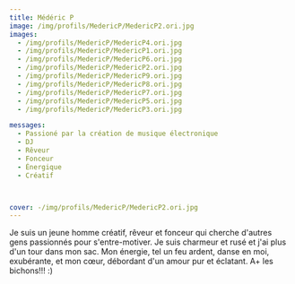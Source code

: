 ```yaml
---
title: Médéric P
image: /img/profils/MedericP/MedericP2.ori.jpg
images:
  - /img/profils/MedericP/MedericP4.ori.jpg
  - /img/profils/MedericP/MedericP1.ori.jpg
  - /img/profils/MedericP/MedericP6.ori.jpg
  - /img/profils/MedericP/MedericP2.ori.jpg
  - /img/profils/MedericP/MedericP9.ori.jpg
  - /img/profils/MedericP/MedericP8.ori.jpg
  - /img/profils/MedericP/MedericP7.ori.jpg
  - /img/profils/MedericP/MedericP5.ori.jpg
  - /img/profils/MedericP/MedericP3.ori.jpg

messages:
  - Passioné par la création de musique électronique
  - DJ
  - Rêveur
  - Fonceur
  - Énergique
  - Créatif



cover: -/img/profils/MedericP/MedericP2.ori.jpg
---
```




 Je suis un jeune homme créatif, rêveur et fonceur qui cherche d'autres gens passionnés pour s'entre-motiver. Je suis charmeur et rusé et j'ai plus d'un tour dans mon sac. Mon énergie, tel un feu ardent, danse en moi, exubérante, et mon cœur, débordant d'un amour pur et éclatant. A+ les bichons!!! :)
